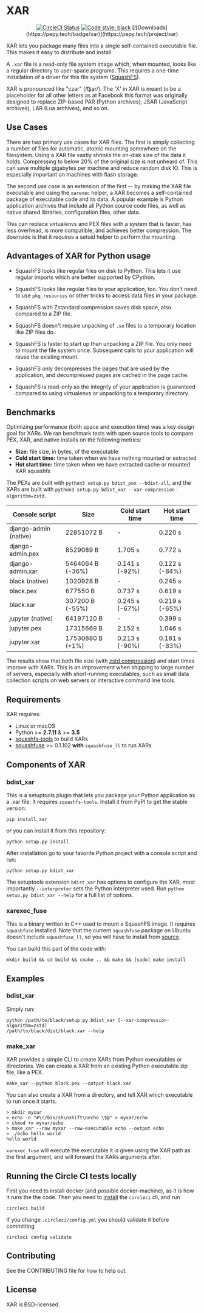 # XAR

<p align="center">
<a href="https://circleci.com/gh/facebookincubator/xar"><img alt="CircleCI Status" src="https://circleci.com/gh/facebookincubator/xar.svg?style=shield&circle-token=79452315bcb15c6fa74a3af99829bb8b31ee366d"></a>
<a href="https://github.com/ambv/black"><img alt="Code style: black" src="https://img.shields.io/badge/code%20style-black-000000.svg"></a>
[![Downloads](https://pepy.tech/badge/xar)](https://pepy.tech/project/xar)
</p>

XAR lets you package many files into a single self-contained executable file.
This makes it easy to distribute and install.

A `.xar` file is a read-only file system image which, when mounted, looks like
a regular directory to user-space programs.  This requires a one-time
installation of a driver for this file system
([SquashFS](https://en.wikipedia.org/wiki/SquashFS)).

XAR is pronounced like "czar" (/t͡ʂar/).  The 'X' in XAR is meant to be
a placeholder for all other letters as at Facebook this format was originally
designed to replace ZIP-based PAR (Python archives), JSAR (JavaScript archives),
LAR (Lua archives), and so on.


## Use Cases

There are two primary use cases for XAR files.  The first is simply collecting
a number of files for automatic, atomic mounting somewhere on the filesystem.
Using a XAR file vastly shrinks the on-disk size of the data it holds.
Compressing to below 20% of the original size is not unheard of.  This can save
multiple gigabytes per machine and reduce random disk IO.  This is especially
important on machines with flash storage.

The second use case is an extension of the first -- by making the XAR file
executable and using the `xarexec` helper, a XAR becomes a self-contained
package of executable code and its data.  A popular example is Python
application archives that include all Python source code files, as well as
native shared libraries, configuration files, other data.

This can replace virtualenvs and PEX files with a system that is faster, has
less overhead, is more compatible, and achieves better compression.
The downside is that it requires a setuid helper to perform the mounting.


## Advantages of XAR for Python usage

* SquashFS looks like regular files on disk to Python. This lets it use regular
  imports which are better supported by CPython.

* SquashFS looks like regular files to your application, too. You don't need to
  use `pkg_resources` or other tricks to access data files in your package.

* SquashFS with Zstandard compression saves disk space, also compared to a ZIP
  file.

* SquashFS doesn't require unpacking of `.so` files to a temporary location like
  ZIP files do.

* SquashFS is faster to start up than unpacking a ZIP file. You only need to
  mount the file system once. Subsequent calls to your application will reuse
  the existing mount.

* SquashFS only decompresses the pages that are used by the application, and
  decompressed pages are cached in the page cache.

* SquashFS is read-only so the integrity of your application is guaranteed
  compared to using virtualenvs or unpacking to a temporary directory.

## Benchmarks

Optimizing performance (both space and execution time) was a key design goal for
XARs. We ran benchmark tests with open source tools to compare PEX, XAR, and
native installs on the following metrics:

* **Size:** file size, in bytes, of the executable
* **Cold start time:** time taken when we have nothing mounted or extracted
* **Hot start time:** time taken when we have extracted cache or mounted XAR squashfs

The PEXs are built with `python3 setup.py bdist_pex --bdist-all`, and the XARs
are built with `python3 setup.py bdist_xar --xar-compression-algorithm=zstd`.

| Console script        | Size               | Cold start time | Hot start time |
|-----------------------|--------------------|-----------------|----------------|
| django-admin (native) |  22851072 B        | -               | 0.220 s        |
| django-admin.pex      |   8529089 B        | 1.705 s         | 0.772 s        |
| django-admin.xar      |   5464064 B (-36%) | 0.141 s (-92%)  | 0.122 s (-84%) |
| black (native)        |   1020928 B        | -               | 0.245 s        |
| black.pex             |    677550 B        | 0.737 s         | 0.619 s        |
| black.xar             |    307200 B (-55%) | 0.245 s (-67%)  | 0.219 s (-65%) |
| jupyter (native)      |  64197120 B        | -               | 0.399 s        |
| jupyter.pex           |  17315669 B        | 2.152 s         | 1.046 s        |
| jupyter.xar           |  17530880 B (+1%)  | 0.213 s (-90%)  | 0.181 s (-83%) |

The results show that both file size (with [zstd compression]) and start times
improve with XARs. This is an improvement when shipping to large number of
servers, especially with short-running executables, such as small data
collection scripts on web servers or interactive command line tools.

[zstd compression]: https://code.fb.com/core-data/smaller-and-faster-data-compression-with-zstandard/

## Requirements
XAR requires:
* Linux or macOS
* Python >= **2.7.11** & >= **3.5**
* [squashfs-tools](https://github.com/plougher/squashfs-tools) to build XARs
* [squashfuse](https://github.com/vasi/squashfuse) >= 0.1.102 **with**
  `squashfuse_ll` to run XARs


## Components of XAR

### bdist_xar

This is a setuptools plugin that lets you package your Python application
as a .xar file.  It requires `squashfs-tools`.  Install it from PyPI to get
the stable version:

```
pip install xar
```

*or* you can install it from this repository:

```
python setup.py install
```

After installation go to your favorite Python project with a console script and
run:

```
python setup.py bdist_xar
```

The setuptools extension `bdist_xar` has options to configure the XAR, most
importantly `--interpreter` sets the Python interpreter used. Run
`python setup.py bdist_xar --help` for a full list of options.

### xarexec_fuse

This is a binary written in C++ used to mount a SquashFS image.
It requires `squashfuse` installed. Note that the current `squashfuse` package
on Ubuntu doesn't include `squashfuse_ll`, so you will have to install from
[source](https://github.com/vasi/squashfuse/releases).

You can build this part of the code with:

```
mkdir build && cd build && cmake .. && make && [sudo] make install
```

## Examples

### bdist_xar

Simply run:

```
python /path/to/black/setup.py bdist_xar [--xar-compression-algorithm=zstd]
/path/to/black/dist/black.xar --help
```

### make_xar

XAR provides a simple CLI to create XARs from Python executables or directories.
We can create a XAR from an existing Python executable zip file, like a PEX.

```
make_xar --python black.pex --output black.xar
```

You can also create a XAR from a directory, and tell XAR which executable to
run once it starts.

```
> mkdir myxar
> echo -n "#\!/bin/sh\nshift\necho \$@" > myxar/echo
> chmod +x myxar/echo
> make_xar --raw myxar --raw-executable echo --output echo
> ./echo hello world
hello world
```

`xarexec_fuse` will execute the executable it is given using the XAR path as the
first argument, and will forward the XARs arguments after.

## Running the Circle CI tests locally

First you need to install docker (and possible docker-machine), as it is how it
runs the the code. Then you need to
[install](https://circleci.com/docs/2.0/local-cli/) the `circleci` cli, and run

    circleci build

If you change `.circleci/config.yml` you should validate it before committing

    circleci config validate


## Contributing
See the CONTRIBUTING file for how to help out.


## License
XAR is BSD-licensed.
